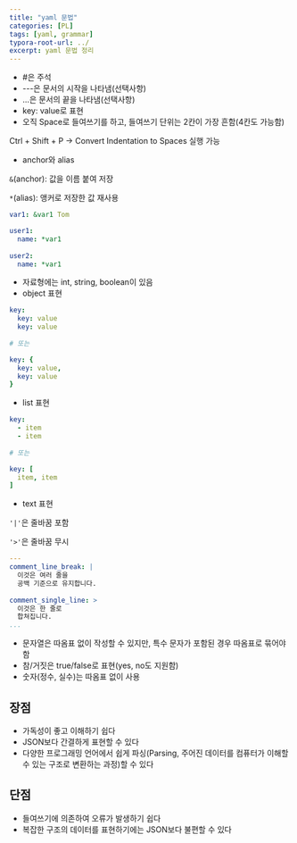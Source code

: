 ```yaml
---
title: "yaml 문법"
categories: [PL]
tags: [yaml, grammar]
typora-root-url: ../
excerpt: yaml 문법 정리
---
```


- #은 주석
- ---은 문서의 시작을 나타냄(선택사항)
- ...은 문서의 끝을 나타냄(선택사항)
- key: value로 표현
- 오직 Space로 들여쓰기를 하고, 들여쓰기 단위는 2칸이 가장 흔함(4칸도 가능함)

Ctrl + Shift + P &rarr; Convert Indentation to Spaces 실행 가능

- anchor와 alias

`&`(anchor): 값을 이름 붙여 저장

`*`(alias): 앵커로 저장한 값 재사용

```yaml
var1: &var1 Tom

user1:
  name: *var1
  
user2:
  name: *var1
```



- 자료형에는 int, string, boolean이 있음
- object 표현

```yaml
key:
  key: value
  key: value
	
# 또는

key: {
  key: value,
  key: value
}
```

- list 표현

```yaml
key:
  - item
  - item
	
# 또는

key: [
  item, item
]
```

- text 표현

`'|'`은 줄바꿈 포함

`'>'`은 줄바꿈 무시

```yaml
---
comment_line_break: |
  이것은 여러 줄을
  공백 기준으로 유지합니다.
	
comment_single_line: >
  이것은 한 줄로
  합쳐집니다.
...
```

- 문자열은 따옴표 없이 작성할 수 있지만, 특수 문자가 포함된 경우 따옴표로 묶어야 함
- 참/거짓은 true/false로 표현(yes, no도 지원함)
- 숫자(정수, 실수)는 따옴표 없이 사용



## 장점

- 가독성이 좋고 이해하기 쉽다
- JSON보다 간결하게 표현할 수 있다
- 다양한 프로그래밍 언어에서 쉽게 파싱(Parsing, 주어진 데이터를 컴퓨터가 이해할 수 있는 구조로 변환하는 과정)할 수 있다

## 단점

- 들여쓰기에 의존하여 오류가 발생하기 쉽다
- 복잡한 구조의 데이터를 표현하기에는 JSON보다 불편할 수 있다